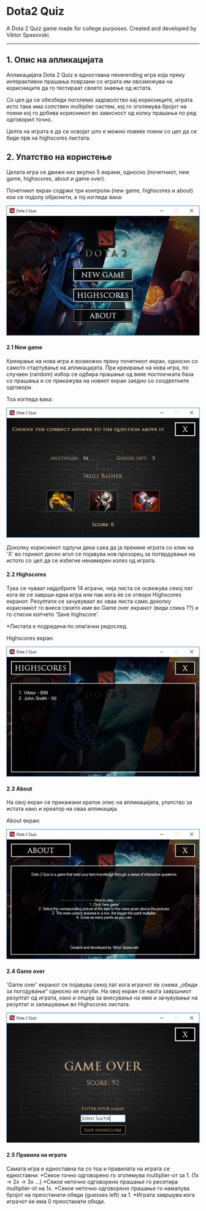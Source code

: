 # **Dota2 Quiz**
A Dota 2 Quiz game made for college purposes.
Created and developed by Viktor Spasovski.

___

## 1. Опис на апликацијата
Апликацијата Dota 2 Quiz е едноставна neverending игра која преку интерактивни прашања поврзани со играта им овозможува на корисниците да го тестираат своето знаење од истата.

Со цел да се обезбеди поголемо задоволство кај корисниците, играта исто така има сопствен multiplier систем, кој го зголемува бројот на поени кој го добива корисникот во зависност од колку прашања по ред одговорил точно.

Целта на играта е да се освојат што е можно повеќе поени со цел да се биде прв на highscores листата.

## 2. Упатство на користење

Целата игра се движи низ вкупно 5 екрани, односно (почетниот, new game, highscores, about и game over).

Почетниот екран содржи три контроли (new game, highscores и about) кои се подолу објаснети, а тој изгледа вака:

![Main screen](/Screenshots/MainScreen.png?raw=true "Main screen")

#### 2.1 New game

Креирање на нова игра е возможно преку почетниот екран, односно со самото стартување на апликацијата. При креирање на нова игра, по случаен (random) избор се одбира прашање од веќе постоечката база со прашања и се прикажува на новиот екран заедно со соодветните одговори.

Тоа изгледа вака:

![Game Screen](/Screenshots/NewGame.png?raw=true "Game screen")

Доколку корисникот одлучи дека сака да ја прекине играта со клик на 'X' во горниот десен агол се појавува нов прозорец за потврдување на истото со цел да се избегне ненамерен излез од играта.

#### 2.2 Highscores

Тука се чуваат најдобрите 14 играчи, чија листа се освежува секој пат кога ќе се заврши една игра или пак кога ќе се отвори Highscores екранот. Резултати се зачувуваат во оваа листа само доколку корисникот го внесе своето име во Game over екранот (види слика ??) и го стисни копчето 'Save highscore'.

*Листата е подредена по опаѓачки редослед.

Highscores екран:

![Highscores](/Screenshots/Highscores.png?raw=true "Highscores")

#### 2.3 About

На овој екран се прикажани краток опис на апликацијата, упатство за истата како и креатор на оваа апликација.

About екран:

![About](/Screenshots/About.png?raw=true "About")

#### 2.4 Game over

'Game over' екранот се појавува секој пат кога играчот ќе снема „обиди за погодување“ односно ке изгуби. На овој екран се наоѓа завршниот резултат од играта, како и опција за внесување на име и зачувување на резултат и запишување во Highscores листата.

![Game over](/Screenshots/GameOverName.png?raw=true "Game over")

#### 2.5 Правила на играта

Самата игра е едноставна па со тоа и правилата на играта се едноставни:
*Секое точно одговорено го зголемува multiplier-от за 1. (1x -> 2x -> 3x ...)
*Секое неточно одговорено прашање го ресетира multiplier-ot на 1х.
*Секое неточно одговорено прашање го намалува бројот на преостанати обиди (guesses left) за 1.
*Играта завршува кога играчот ќе има 0 преостанати обиди.
